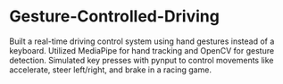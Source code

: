 # Gesture-Controlled-Driving
Built a real-time driving control system using hand gestures instead of a keyboard. Utilized MediaPipe for hand tracking and OpenCV for gesture detection. Simulated key presses with pynput to control movements like accelerate, steer left/right, and brake in a racing game.
